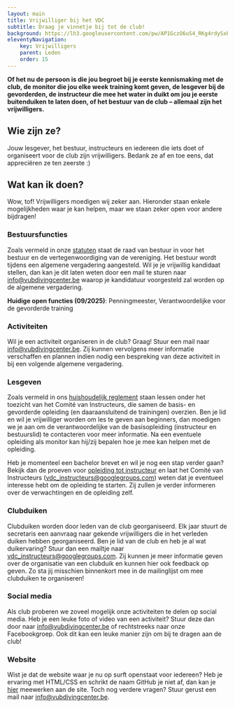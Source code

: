 ```yaml
---
layout: main
title: Vrijwilliger bij het VDC
subtitle: Draag je vinnetje bij tot de club!
background: https://lh3.googleusercontent.com/pw/AP1GczO6uS4_RKg4rdySxPMiHRV7uxrpndwQNngbHIsLuyEHB4o_N84Unog1hK3Y6iRzoi_UAoqgdREemaG-Rc2JYRN2dmCntM56mx9cJx0du0lDDXFiJ7OpnVyYltGS5jjMajQzBKHlxC-YTHSM7GPFi82bug
eleventyNavigation:
    key: Vrijwilligers
    parent: Leden
    order: 15
---
```


**Of het nu de persoon is die jou begroet bij je eerste kennismaking met de club, de monitor die jou elke week training komt geven, de lesgever bij de gevorderden, de instructeur die mee het water in duikt om jou je eerste buitenduiken te laten doen, of het bestuur van de club – allemaal zijn het vrijwilligers.**

## Wie zijn ze?
Jouw lesgever, het bestuur, instructeurs en iedereen die iets doet of organiseert voor de club zijn vrijwilligers. Bedank ze af en toe eens, dat appreciëren ze ten zeerste :)

## Wat kan ik doen?
Wow, tof! Vrijwilligers moedigen wij zeker aan. Hieronder staan enkele mogelijkheden waar je kan helpen, maar we staan zeker open voor andere bijdragen!

### Bestuursfuncties

Zoals vermeld in onze [statuten](/downloads/statuten_03102011.pdf) staat de raad van bestuur in voor het bestuur en de vertegenwoordiging van de vereniging. Het bestuur wordt tijdens een algemene vergadering aangesteld. Wil je je vrijwillig kandidaat stellen, dan kan je dit laten weten door een mail te sturen naar [info@vubdivingcenter.be](mailto:info@vubdivingcenter.be) waarop je kandidatuur voorgesteld zal worden op de algemene vergadering.

**Huidige open functies (09/2025)**: Penningmeester, Verantwoordelijke voor de gevorderde training

### Activiteiten

Wil je een activiteit organiseren in de club? Graag! Stuur een mail naar [info@vubdivingcenter.be](mailto:info@vubdivingcenter.be). Zij kunnen vervolgens meer informatie verschaffen en plannen indien nodig een bespreking van deze activiteit in bij een volgende algemene vergadering.

### Lesgeven

Zoals vermeld in ons [huishoudelijk reglement](/downloads/huishoudelijk_reglement_25012025.pdf) staan lessen onder het toezicht van het Comité van Instructeurs, die samen de basis- en gevorderde opleiding (en daaraansluitend de trainingen) overzien. Ben je lid en wil je vrijwilliger worden om les te geven aan beginners, dan moedigen we je aan om de verantwoordelijke van de basisopleiding (instructeur en bestuurslid) te contacteren voor meer informatie. Na een eventuele opleiding als monitor kan hij/zij bepalen hoe je mee kan helpen met de opleiding.

Heb je momenteel een bachelor brevet en wil je nog een stap verder gaan? Bekijk dan de proeven voor [opleiding tot instructeur](/documents) en laat het Comité van Instructeurs ([vdc_instructeurs@googlegroups.com](mailto:vdc_instructeurs@googlegroups.com)) weten dat je eventueel interesse hebt om de opleiding te starten. Zij zullen je verder informeren over de verwachtingen en de opleiding zelf.

### Clubduiken

Clubduiken worden door leden van de club georganiseerd. Elk jaar stuurt de secretaris een aanvraag naar gekende vrijwilligers die in het verleden duiken hebben georganiseerd. Ben je lid van de club en heb je al wat duikervaring? Stuur dan een mailtje naar [vdc_instructeurs@googlegroups.com](mailto:vdc_instructeurs@googlegroups.com). Zij kunnen je meer informatie geven over de organisatie van een clubduik en kunnen hier ook feedback op geven. Zo sta jij misschien binnenkort mee in de mailinglijst om mee clubduiken te organiseren!

### Social media

Als club proberen we zoveel mogelijk onze activiteiten te delen op social media. Heb je een leuke foto of video van een activiteit? Stuur deze dan door naar [info@vubdivingcenter.be](mailto:info@vubdivingcenter.be) of rechtstreeks naar onze Facebookgroep. Ook dit kan een leuke manier zijn om bij te dragen aan de club!

### Website

Wist je dat de website waar je nu op surft openstaat voor iedereen? Heb je ervaring met HTML/CSS en schrikt de naam GitHub je niet af, dan kan je [hier](http://github.com/vubdivingcenter/vubdivingcenter.github.io) meewerken aan de site. Toch nog verdere vragen? Stuur gerust een mail naar [info@vubdivingcenter.be](mailto:info@vubdivingcenter.be).